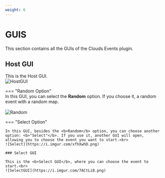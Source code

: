 ```yaml
---
weight: 6
---
```


# GUIS  

This section contains all the GUIs of the Clouds Events plugin.  

## Host GUI  

This is the Host GUI.<br> 
![HostGUI](https://i.imgur.com/M2oTvgI.png)  

=== "Random Option"  
    In this GUI, you can select the <b>Random</b> option. If you choose it, a random event with a random map.<br>  
    ![Random](https://i.imgur.com/P6l4oPS.png)  

=== "Select Option"  

    In this GUI, besides the <b>Random</b> option, you can choose another option: <b>"Select"</b>. If you use it, another GUI will open, allowing you to choose the event you want to start.<br> 
    ![Select](https://i.imgur.com/xfhXwhD.png)

    ### Select GUI   

    This is the <b>Select GUI</b>, where you can choose the event to start.<br>
    ![SelectGUI](https://i.imgur.com/7ACtLi8.png)